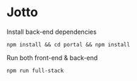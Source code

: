# Jotto

Install back-end dependencies

```
npm install && cd portal && npm install
```

Run both front-end & back-end

```
npm run full-stack
```
